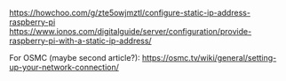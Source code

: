 https://howchoo.com/g/zte5owjmztl/configure-static-ip-address-raspberry-pi
https://www.ionos.com/digitalguide/server/configuration/provide-raspberry-pi-with-a-static-ip-address/

For OSMC (maybe second article?): https://osmc.tv/wiki/general/setting-up-your-network-connection/
